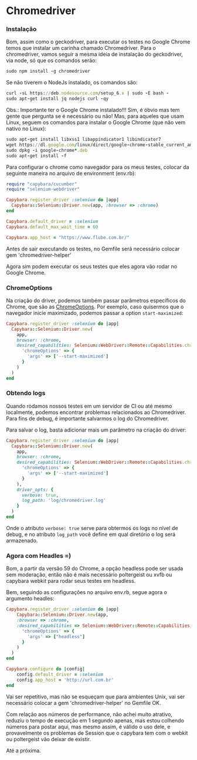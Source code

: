 # Chromedriver

### Instalação

Bom, assim como o geckodriver, para executar os testes no Google Chrome temos que instalar um carinha chamado Chromedriver. Para o chromedriver, vamos seguir a mesma ideia de instalação do geckodriver, via node, só que os comandos serão:

```ruby
sudo npm install -g chromedriver
```
Se não tiverem o NodeJs instalado, os comandos são:

```ruby
curl -sL https://deb.nodesource.com/setup_6.x | sudo -E bash -
sudo apt-get install jq nodejs curl -qy
```

Obs.: Importante ter o Google Chrome instalado!!! Sim, é óbvio mas tem gente que pergunta se é necessário ou não! Mas, para aqueles que usam Linux, seguem os comandos para instalar o Google Chrome (que não vem nativo no Linux):

```ruby
sudo apt-get install libxss1 libappindicator1 libindicator7
wget https://dl.google.com/linux/direct/google-chrome-stable_current_amd64.deb
sudo dpkg -i google-chrome*.deb
sudo apt-get install -f
```

Para configurar o chrome como navegador para os meus testes, colocar da seguinte maneira no arquivo de environment (env.rb):

```ruby
require "capybara/cucumber"
require "selenium-webdriver"

Capybara.register_driver :selenium do |app|
  Capybara::Selenium::Driver.new(app, :browser => :chrome)
end

Capybara.default_driver = :selenium
Capybara.default_max_wait_time = 60

Capybara.app_host = "https://www.flube.com.br/"
```

Antes de sair executando os testes, no Gemfile será necessário colocar gem 'chromedriver-helper'

Agora sim podem executar os seus testes que eles agora vão rodar no Google Chrome.

### ChromeOptions

Na criação do driver, podemos também passar parâmetros específicos do Chrome, que são as [ChromeOptions](https://sites.google.com/a/chromium.org/chromedriver/capabilities). Por exemplo, caso quisermos que o navegador inicie maximizado, podemos passar a option `start-maximized`:

```ruby
Capybara.register_driver :selenium do |app|
  Capybara::Selenium::Driver.new(
    app,
    browser: :chrome,
    desired_capabilities: Selenium::WebDriver::Remote::Capabilities.chrome(
      'chromeOptions' => {
        'args' => ['--start-maximized']
      }
    )
  )
end
```

### Obtendo logs

Quando rodamos nossos testes em um servidor de CI ou até mesmo localmente, podemos encontrar problemas relacionados ao Chromedriver. Para fins de debug, é importante salvarmos o log do Chromedriver.

Para salvar o log, basta adicionar mais um parâmetro na criação do driver:

```ruby
Capybara.register_driver :selenium do |app|
  Capybara::Selenium::Driver.new(
    app,
    browser: :chrome,
    desired_capabilities: Selenium::WebDriver::Remote::Capabilities.chrome(
      'chromeOptions' => {
        'args' => ['--start-maximized']
      }
    ),
    driver_opts: {
      verbose: true,
      log_path: 'log/chromedriver.log'
    }
  )
end
```

Onde o atributo `verbose: true` serve para obtermos os logs no nível de debug, e no atributo `log_path` você define em qual diretório o log será armazenado.

### Agora com Headles =)

Bom, a partir da versão 59 do Chrome, a opção headless pode ser usada sem moderação, então não é mais necessário poltergeist ou xvfb ou capybara webkit para rodar seus testes em headless.

Bem, seguindo as configurações no arquivo env.rb, segue agora o argumento headles:

```ruby
Capybara.register_driver :selenium do |app|
    Capybara::Selenium::Driver.new(app,
    :browser => :chrome,
    :desired_capabilities => Selenium::WebDriver::Remote::Capabilities.chrome(
      'chromeOptions' => {
        'args' => ["headless"]
      }
    )
  )
end

Capybara.configure do |config|
    config.default_driver = :selenium
    config.app_host = 'http://url.com.br'
end
```
Vai ser repetitivo, mas não se esqueçam que para ambientes Unix, vai ser necessário colocar a gem 'chromedriver-helper' no Gemfile OK.

Com relação aos números de performance, não achei muito atrativo, reduziu o tempo de execução em 1 segundo apenas, mas estou colhendo números para postar aqui, mas mesmo assim, é válido o uso dele, e provavelmente os problemas de Session que o capybara tem com o webkit ou poltergeist vão deixar de existir.

Até a próxima.
